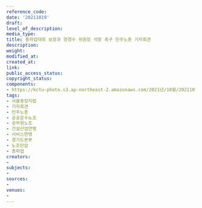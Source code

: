 ```yaml
---
reference_code: 
date: '20211019'
draft: 
level_of_description: 
media_type: 
title: 총파업대회 보장과 양경수 위원장 석방 촉구 민주노총 기자회견
description: 
weight: 
modified_at: 
created_at: 
link: 
public_access_status: 
copyright_status: 
components:
- https://kctu-photo.s3.ap-northeast-2.amazonaws.com/2021년/10월/20211019-총파업대회+보장과+양경수+위원장+석방+촉구+민주노총+기자회견_서울중앙지법_기자회견_민주노총_공공운수노조_공무원노조_건설산업연맹_서비스연맹_경기도본부_노조탄압_총파업/_5D40029.jpg
tags:
- 서울중앙지법
- 기자회견
- 민주노총
- 공공운수노조
- 공무원노조
- 건설산업연맹
- 서비스연맹
- 경기도본부
- 노조탄압
- 총파업
creators:
- 
subjects:
- 
sources:
- 
venues:
- 
---
```

